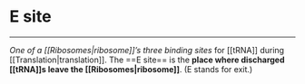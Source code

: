# E site
---
*One of a [[Ribosomes|ribosome]]’s three binding sites* for [[tRNA]] during [[Translation|translation]]. The ==E site== is the **place where discharged [[tRNA]]s leave the [[Ribosomes|ribosome]]**. (E stands for exit.)
